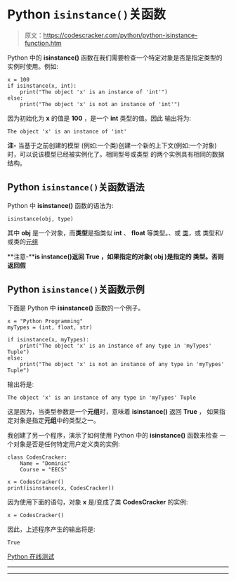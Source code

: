 # Python `isinstance()`关函数

> 原文：<https://codescracker.com/python/python-isinstance-function.htm>

Python 中的 **isinstance()** 函数在我们需要检查一个特定对象是否是指定类型的 实例时使用。例如:

```
x = 100
if isinstance(x, int):
    print("The object 'x' is an instance of 'int'")
else:
    print("The object 'x' is not an instance of 'int'")
```

因为初始化为 **x** 的值是 **100** ，是一个 **int** 类型的值。因此 输出将为:

```
The object 'x' is an instance of 'int'
```

**注-** 当基于之前创建的模型 (例如:一个类)创建一个新的上下文(例如:一个对象)时，可以说该模型已经被实例化了。相同型号或类型 的两个实例具有相同的数据结构。

## Python `isinstance()`关函数语法

Python 中 **isinstance()** 函数的语法为:

```
isinstance(obj, type)
```

其中 **obj** 是一个对象，而**类型**是指类似 **int** 、 **float** 等类型。、或 [类](/python/python-classes-objects.htm)，或 类型和/或类的[元组](/python/python-tuples.htm)

**注意-****is instance()**返回 **True** ，如果指定的对象( **obj** )是指定的 **类型**。否则返回**假**

## Python `isinstance()`关函数示例

下面是 Python 中 **isinstance()** 函数的一个例子。

```
x = "Python Programming"
myTypes = (int, float, str)

if isinstance(x, myTypes):
    print("The object 'x' is an instance of any type in 'myTypes' Tuple")
else:
    print("The object 'x' is not an instance of any type in 'myTypes' Tuple")
```

输出将是:

```
The object 'x' is an instance of any type in 'myTypes' Tuple
```

这是因为，当类型参数是一个**元组**时，意味着 **isinstance()** 返回 **True** ， 如果指定对象是指定**元组**中的类型之一。

我创建了另一个程序，演示了如何使用 Python 中的 **isinstance()** 函数来检查 一个对象是否是任何特定用户定义类的实例:

```
class CodesCracker:
    Name = "Dominic"
    Course = "EECS"

x = CodesCracker()
print(isinstance(x, CodesCracker))
```

因为使用下面的语句，对象 **x** 是/变成了类 **CodesCracker** 的实例:

```
x = CodesCracker()
```

因此，上述程序产生的输出将是:

```
True
```

[Python 在线测试](/exam/showtest.php?subid=10)

* * *

* * *